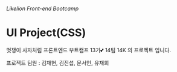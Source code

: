 ###### Likelion Front-end Bootcamp

# UI Project(CSS)

멋쟁이 사자처럼 프론트엔드 부트캠프 13기💕
14팀 14K 의 프로젝트 입니다.

프로젝트 팀원 : 김재현, 김진섭, 문서인, 유재희
